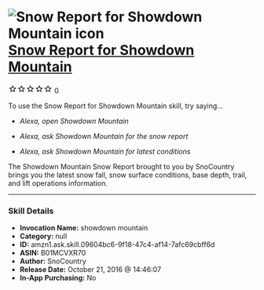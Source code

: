 # &nbsp;<img src="skill_icon" alt="Snow Report for Showdown Mountain icon" width="36"> [Snow Report for Showdown Mountain](http://alexa.amazon.com/#skills/amzn1.ask.skill.09604bc6-9f18-47c4-af14-7afc69cbff6d)
![0 stars](../../images/ic_star_border_black_18dp_1x.png)![0 stars](../../images/ic_star_border_black_18dp_1x.png)![0 stars](../../images/ic_star_border_black_18dp_1x.png)![0 stars](../../images/ic_star_border_black_18dp_1x.png)![0 stars](../../images/ic_star_border_black_18dp_1x.png) 0

To use the Snow Report for Showdown Mountain skill, try saying...

* *Alexa, open Showdown Mountain*

* *Alexa, ask Showdown Mountain for the snow report*

* *Alexa, ask Showdown Mountain for latest conditions*

The Showdown Mountain Snow Report brought to you by SnoCountry brings you the latest snow fall, snow surface conditions,  base depth, trail, and lift operations information.

***

### Skill Details

* **Invocation Name:** showdown mountain
* **Category:** null
* **ID:** amzn1.ask.skill.09604bc6-9f18-47c4-af14-7afc69cbff6d
* **ASIN:** B01MCVXR70
* **Author:** SnoCountry
* **Release Date:** October 21, 2016 @ 14:46:07
* **In-App Purchasing:** No
